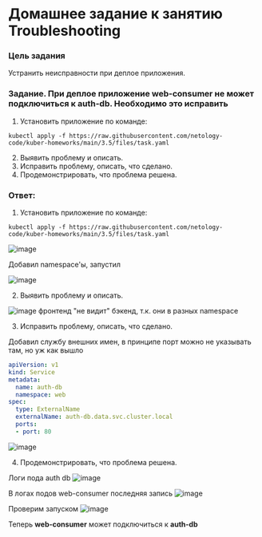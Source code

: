 # Домашнее задание к занятию Troubleshooting

### Цель задания

Устранить неисправности при деплое приложения.

### Задание. При деплое приложение web-consumer не может подключиться к auth-db. Необходимо это исправить

1. Установить приложение по команде:
```shell
kubectl apply -f https://raw.githubusercontent.com/netology-code/kuber-homeworks/main/3.5/files/task.yaml
```
2. Выявить проблему и описать.
3. Исправить проблему, описать, что сделано.
4. Продемонстрировать, что проблема решена.

### Ответ:

1. Установить приложение по команде:
```shell
kubectl apply -f https://raw.githubusercontent.com/netology-code/kuber-homeworks/main/3.5/files/task.yaml
```
![image](https://github.com/askarpoff/kuber_ex15/assets/108946489/75aca39e-f5cb-454c-ae01-15ea5554bbb4)

Добавил namespace'ы, запустил

![image](https://github.com/askarpoff/kuber_ex15/assets/108946489/af4f5c5f-01c2-4df6-b47b-5b6e87a9d295)

2. Выявить проблему и описать.

![image](https://github.com/askarpoff/kuber_ex15/assets/108946489/95ba9fef-2510-4c78-ac48-05921fa524ea)
фронтенд "не видит" бэкенд, т.к. они в разных namespace


3. Исправить проблему, описать, что сделано.

Добавил службу внешних имен, в принципе порт можно не указывать там, но уж как вышло

```yaml
apiVersion: v1
kind: Service
metadata:
  name: auth-db
  namespace: web
spec:
  type: ExternalName
  externalName: auth-db.data.svc.cluster.local
  ports:
  - port: 80
```

![image](https://github.com/askarpoff/kuber_ex15/assets/108946489/56a033bb-1f16-4745-9791-335d71e569b7)


4. Продемонстрировать, что проблема решена.

Логи пода auth db
![image](https://github.com/askarpoff/kuber_ex15/assets/108946489/4ebf07e2-94a1-4220-8044-e74c68837bb2)

В логах подов web-consumer последняя запись
![image](https://github.com/askarpoff/kuber_ex15/assets/108946489/ef4d9cb5-1fca-41d5-afc3-b00d1dd280e2)

Проверим запуском
![image](https://github.com/askarpoff/kuber_ex15/assets/108946489/1a984b88-058a-4421-bd61-eaeb8cde8ca5)

Теперь __web-consumer__ может подключиться к __auth-db__
